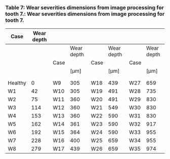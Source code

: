 <a name="table-07"></a>
### Table 7: Wear severities dimensions from image processing for tooth 7.: Wear severities dimensions from image processing for tooth 7.

| Case | Wear depth |  |  |  |  |  |  |
| --- | --- | --- | --- | --- | --- | --- | --- |
|  |  |  | Wear depth |  | Wear depth |  | Wear depth |
|  |  | Case |  | Case |  | Case |  |
|  |  |  | [μm] |  | [μm] |  | [μm] |
|  |  |  |  |  |  |  |  |
|  |  |  |  |  |  |  |  |
| Healthy | 0 | W9 | 305 | W18 | 439 | W27 | 659 |
| W1 | 42 | W10 | 305 | W19 | 491 | W28 | 735 |
| W2 | 75 | W11 | 360 | W20 | 491 | W29 | 830 |
| W3 | 114 | W12 | 360 | W21 | 549 | W30 | 830 |
| W4 | 153 | W13 | 360 | W22 | 590 | W31 | 830 |
| W5 | 162 | W14 | 361 | W23 | 590 | W32 | 917 |
| W6 | 192 | W15 | 364 | W24 | 590 | W33 | 955 |
| W7 | 228 | W16 | 400 | W25 | 659 | W34 | 955 |
| W8 | 279 | W17 | 439 | W26 | 659 | W35 | 974 |